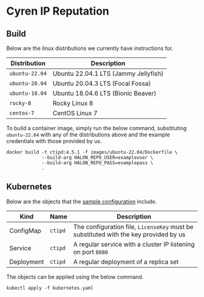 # Cyren IP Reputation

## Build

Below are the linux distributions we currently have instructions for.

| Distribution   | Description                          |
| -------------- | -----------------------------------  |
| `ubuntu-22.04` | Ubuntu 22.04.1 LTS (Jammy Jellyfish) |
| `ubuntu-20.04` | Ubuntu 20.04.3 LTS (Focal Fossa)     |
| `ubuntu-18.04` | Ubuntu 18.04.6 LTS (Bionic Beaver)   |
| `rocky-8`      | Rocky Linux 8                        |
| `centos-7`     | CentOS Linux 7                       |

To build a container image, simply run the below command, substituting `ubuntu-22.04` with any of the distributions above and the example credentials with those provided by us.

```
docker build -t ctipd:4.5.1 -f images/ubuntu-22.04/Dockerfile \
             --build-arg HALON_REPO_USER=exampleuser \
             --build-arg HALON_REPO_PASS=examplepass \
             .
```

## Kubernetes

Below are the objects that the [sample configuration](kubernetes.yaml) include.

Kind       | Name    | Description                                                                          |
---------- | ------- | ------------------------------------------------------------------------------------ |
ConfigMap  | `ctipd` | The configuration file, `LicenseKey` must be substituted with the key provided by us |
Service    | `ctipd` | A regular service with a cluster IP listening on port `8080`                         |
Deployment | `ctipd` | A regular deployment of a replica set                                                |

The objects can be applied using the below command.

```
kubectl apply -f kubernetes.yaml
```